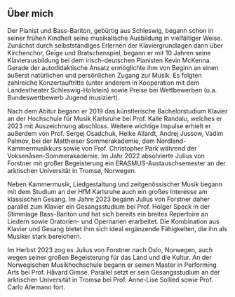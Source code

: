 ## Über mich

Der Pianist und Bass-Bariton, gebürtig aus Schleswig, begann schon in seiner frühen Kindheit seine musikalische
Ausbildung in vielfältiger Weise. Zunächst durch selbstständiges Erlernen der Klaviergrundlagen dann über
Kirchenchor, Geige und Bratschenspiel, begann er mit 10 Jahren seine Klavierausbildung bei dem irisch-deutschen
Pianisten Kevin McKenna. Gerade der autodidaktische Ansatz ermöglichte ihm von Beginn an einen äußerst natürlichen
und persönlichen Zugang zur Musik. Es folgten zahlreiche Konzertauftritte (unter anderem in Kooperation mit dem
Landestheater Schleswig-Holstein) sowie Preise bei Wettbewerben (u.a. Bundeswettbewerb Jugend musiziert).

Nach dem Abitur begann er 2019 das künstlerische Bachelorstudium Klavier an der Hochschule für Musik Karlsruhe bei 
Prof. Kalle Randalu, welches er 2023 mit Auszeichnung abschloss. Weitere wichtige Impulse erhielt er außerdem von
Prof. Sergej Osadchuk, Heike Allardt, Andrej Jussow, Vadim Palmov, bei der Mattheiser Sommerakademie, dem
Nordland-Kammermusikkurs sowie von Prof. Christopher Park während der Voksenåsen-Sommerakademie.
Im Jahr 2022 absolvierte Julius von Forstner mit großer Begeisterung ein ERASMUS-Austauschsemester an der
arktischen Universität in Tromsø, Norwegen.

Neben Kammermusik, Liedgestaltung und zeitgenössischer Musik begann mit dem Studium an der HfM Karlsruhe auch ein
großes Interesse am klassischen Gesang. Im Jahre 2023 begann Julius von Forstner daher parallel zum Klavier ein
Gesangsstudium bei Prof. Holger Speck in der Stimmlage Bass-Bariton und hat sich bereits ein breites Repertoire
an Liedern sowie Oratorien- und Opernarien erarbeitet. Die Kombination aus Klavier und Gesang bietet ihm sich ideal
ergänzende Fähigkeiten, die ihn als Musiker stark bereichern.

Im Herbst 2023 zog es Julius von Forstner nach Oslo, Norwegen, auch wegen seiner großen Begeisterung für das Land
und die Kultur. An der Norwegischen Musikhochschule begann er seinen Master in Performing Arts bei
Prof. Håvard Gimse. Parallel setzt er sein Gesangsstudium an der arktischen Universität in Tromsø bei
Prof. Anne-Lise Sollied sowie Prof. Carlo Allemano fort.